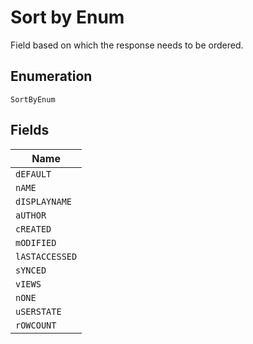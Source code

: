 
# Sort by Enum

Field based on which the response needs to be ordered.

## Enumeration

`SortByEnum`

## Fields

| Name |
|  --- |
| `dEFAULT` |
| `nAME` |
| `dISPLAYNAME` |
| `aUTHOR` |
| `cREATED` |
| `mODIFIED` |
| `lASTACCESSED` |
| `sYNCED` |
| `vIEWS` |
| `nONE` |
| `uSERSTATE` |
| `rOWCOUNT` |

